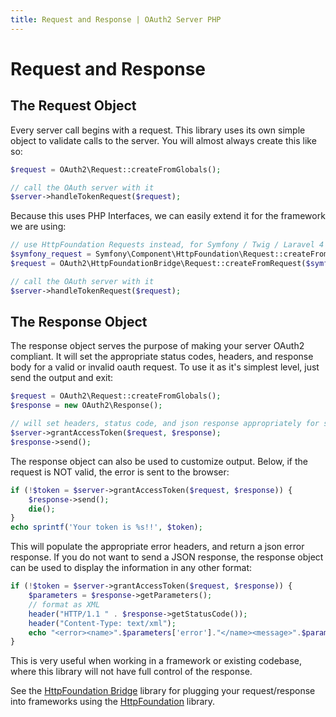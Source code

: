 ```yaml
---
title: Request and Response | OAuth2 Server PHP
---
```


# Request and Response

## The Request Object

Every server call begins with a request. This library uses its own simple object to
validate calls to the server. You will almost always create this like so:

```php
$request = OAuth2\Request::createFromGlobals();

// call the OAuth server with it
$server->handleTokenRequest($request);
```

Because this uses PHP Interfaces, we can easily extend it for the framework we are using:

```php
// use HttpFoundation Requests instead, for Symfony / Twig / Laravel 4 / Drupal 8 / etc!
$symfony_request = Symfony\Component\HttpFoundation\Request::createFromGlobals();
$request = OAuth2\HttpFoundationBridge\Request::createFromRequest($symfony_request)

// call the OAuth server with it
$server->handleTokenRequest($request);
```

## The Response Object

The response object serves the purpose of making your server OAuth2 compliant.  It will set the appropriate status codes, headers,
and response body for a valid or invalid oauth request.  To use it as it's simplest level, just send the output and exit:

```php
$request = OAuth2\Request::createFromGlobals();
$response = new OAuth2\Response();

// will set headers, status code, and json response appropriately for success or failure
$server->grantAccessToken($request, $response);
$response->send();
```

The response object can also be used to customize output. Below, if the request is NOT valid, the error is sent to the browser:

```php
if (!$token = $server->grantAccessToken($request, $response)) {
    $response->send();
    die();
}
echo sprintf('Your token is %s!!', $token);
```

This will populate the appropriate error headers, and return a json error response.  If you do not want to send a JSON response,
the response object can be used to display the information in any other format:

```php
if (!$token = $server->grantAccessToken($request, $response)) {
    $parameters = $response->getParameters();
    // format as XML
    header("HTTP/1.1 " . $response->getStatusCode());
    header("Content-Type: text/xml");
    echo "<error><name>".$parameters['error']."</name><message>".$parameters['error_description']."</message></error>";
}
```

This is very useful when working in a framework or existing codebase, where this library will not have full control of the response.

See the [HttpFoundation Bridge](https://github.com/bshaffer/oauth2-server-httpfoundation-bridge) library for plugging your request/response
into frameworks using the [HttpFoundation](https://github.com/symfony/HttpFoundation) library.